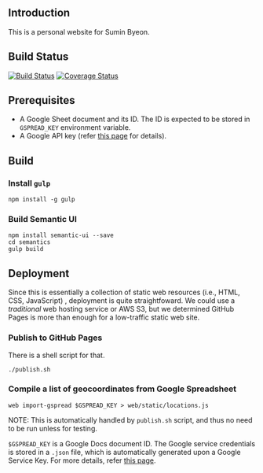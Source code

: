 Introduction
-------------

This is a personal website for Sumin Byeon.

Build Status
------------

[![Build Status](https://travis-ci.org/suminb/web.svg?branch=develop)](https://travis-ci.org/suminb/web)
[![Coverage Status](https://coveralls.io/repos/suminb/web/badge.svg?branch=develop&service=github)](https://coveralls.io/github/suminb/web?branch=develop)

Prerequisites
-------------

- A Google Sheet document and its ID. The ID is expected to be stored in `GSPREAD_KEY` environment variable.
- A Google API key (refer [this page](https://developers.google.com/maps/documentation/geocoding/get-api-key) for details).

Build
-----

### Install `gulp`

    npm install -g gulp

### Build Semantic UI

    npm install semantic-ui --save
    cd semantics
    gulp build

Deployment
----------

Since this is essentially a collection of static web resources (i.e., HTML,
CSS, JavaScript) , deployment is quite straightfoward. We could use a
*traditional* web hosting service or AWS S3, but we determined GitHub Pages
is more than enough for a low-traffic static web site.

### Publish to GitHub Pages

There is a shell script for that.

    ./publish.sh


### Compile a list of geocoordinates from Google Spreadsheet

    web import-gspread $GSPREAD_KEY > web/static/locations.js

NOTE: This is automatically handled by `publish.sh` script, and thus no need to
be run unless for testing.

`$GSPREAD_KEY` is a Google Docs document ID. The Google service credentials is
stored in a `.json` file, which is automatically generated upon a Google
Service Key.  For more details, refer [this page](https://gspread.readthedocs.io/en/latest/oauth2.html).
